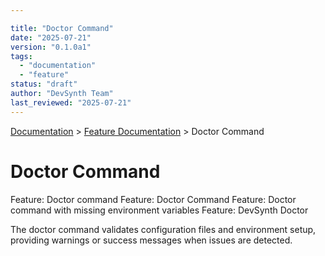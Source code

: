 ```yaml
---

title: "Doctor Command"
date: "2025-07-21"
version: "0.1.0a1"
tags:
  - "documentation"
  - "feature"
status: "draft"
author: "DevSynth Team"
last_reviewed: "2025-07-21"
---
```

<div class="breadcrumbs">
<a href="../index.md">Documentation</a> &gt; <a href="index.md">Feature Documentation</a> &gt; Doctor Command
</div>

# Doctor Command

Feature: Doctor command
Feature: Doctor Command
Feature: Doctor command with missing environment variables
Feature: DevSynth Doctor

The doctor command validates configuration files and environment setup, providing warnings or success messages when issues are detected.
